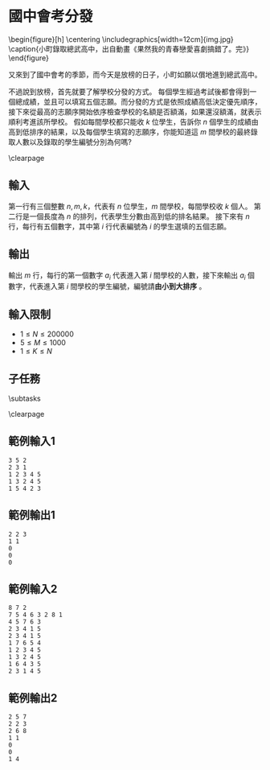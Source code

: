 # 國中會考分發

\begin{figure}[h]
\centering
\includegraphics[width=12cm]{img.jpg}
\caption{小町錄取總武高中，出自動畫《果然我的青春戀愛喜劇搞錯了。完》}
\end{figure}

又來到了國中會考的季節，而今天是放榜的日子，小町如願以償地進到總武高中。

不過說到放榜，首先就要了解學校分發的方式。
每個學生經過考試後都會得到一個總成績，並且可以填寫五個志願。而分發的方式是依照成績高低決定優先順序，接下來從最高的志願序開始依序檢查學校的名額是否額滿，如果還沒額滿，就表示順利考進該所學校。
假如每間學校都只能收 $k$ 位學生，告訴你 $n$ 個學生的成績由高到低排序的結果，以及每個學生填寫的志願序，你能知道這 $m$ 間學校的最終錄取人數以及錄取的學生編號分別為何嗎?

\clearpage

## 輸入
第一行有三個整數 $n, m, k$，代表有 $n$ 位學生，$m$ 間學校，每間學校收 $k$ 個人。
第二行是一個長度為 $n$ 的排列，代表學生分數由高到低的排名結果。
接下來有 $n$ 行，每行有五個數字，其中第 $i$ 行代表編號為 $i$ 的學生選填的五個志願。

## 輸出
輸出 $m$ 行，每行的第一個數字 $a_i$ 代表進入第 $i$ 間學校的人數，接下來輸出 $a_i$ 個數字，代表進入第 $i$ 間學校的學生編號，編號請**由小到大排序** 。  

## 輸入限制
 - $1 \leq N \leq 200000$
 - $5 \leq M \leq 1000$
 - $1 \leq K \leq N$

## 子任務
\subtasks

\clearpage

## 範例輸入1
```
3 5 2
2 3 1
1 2 3 4 5
1 3 2 4 5
1 5 4 2 3
```

## 範例輸出1
```
2 2 3
1 1
0
0
0
```

## 範例輸入2
```
8 7 2
7 5 4 6 3 2 8 1
4 5 7 6 3
2 3 4 1 5
2 3 4 1 5
1 7 6 5 4
1 2 3 4 5
1 3 2 4 5
1 6 4 3 5
2 3 1 4 5
```

## 範例輸出2
```
2 5 7
2 2 3
2 6 8
1 1
0
0
1 4
```
